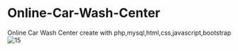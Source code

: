 # Online-Car-Wash-Center
Online Car Wash Center create with php,mysql,html,css,javascript,bootstrap
![15](https://user-images.githubusercontent.com/87580847/197220984-c2305e66-ab4a-46da-857c-94532522238f.png)
